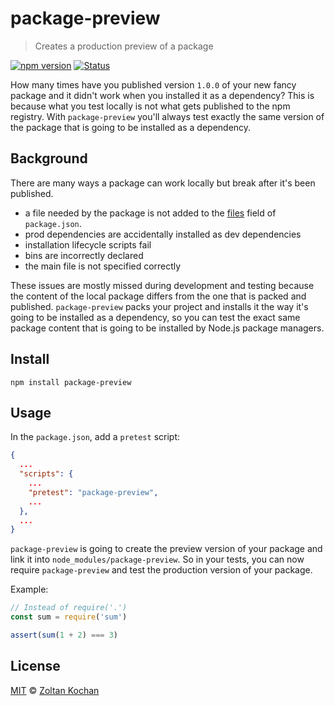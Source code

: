 # package-preview

> Creates a production preview of a package

[![npm version](https://img.shields.io/npm/v/package-preview.svg)](https://www.npmjs.com/package/package-preview)
[![Status](https://travis-ci.org/zkochan/package-preview.svg?branch=master)](https://travis-ci.org/zkochan/package-preview "See test builds")

How many times have you published version `1.0.0` of your new fancy package and it didn't work when you installed it as a dependency?
This is because what you test locally is not what gets published to the npm registry.
With `package-preview` you'll always test exactly the same version of the package that is going to be installed as a dependency.

## Background

There are many ways a package can work locally but break after it's been published.

* a file needed by the package is not added to the [files](https://docs.npmjs.com/files/package.json#files) field of `package.json`.
* prod dependencies are accidentally installed as dev dependencies
* installation lifecycle scripts fail
* bins are incorrectly declared
* the main file is not specified correctly

These issues are mostly missed during development and testing because the content of the local package differs from the one
that is packed and published. `package-preview` packs your project and installs it the way it's going to be installed
as a dependency, so you can test the exact same package content that is going to be installed by Node.js package managers.

## Install

```
npm install package-preview
```

## Usage

In the `package.json`, add a `pretest` script:

```json
{
  ...
  "scripts": {
    ...
    "pretest": "package-preview",
    ...
  },
  ...
}
```

`package-preview` is going to create the preview version of your package and link it into `node_modules/package-preview`.
So in your tests, you can now require `package-preview` and test the production version of your package.

Example:

```js
// Instead of require('.')
const sum = require('sum')

assert(sum(1 + 2) === 3)
```

## License

[MIT](LICENSE) © [Zoltan Kochan](https://www.kochan.io)
